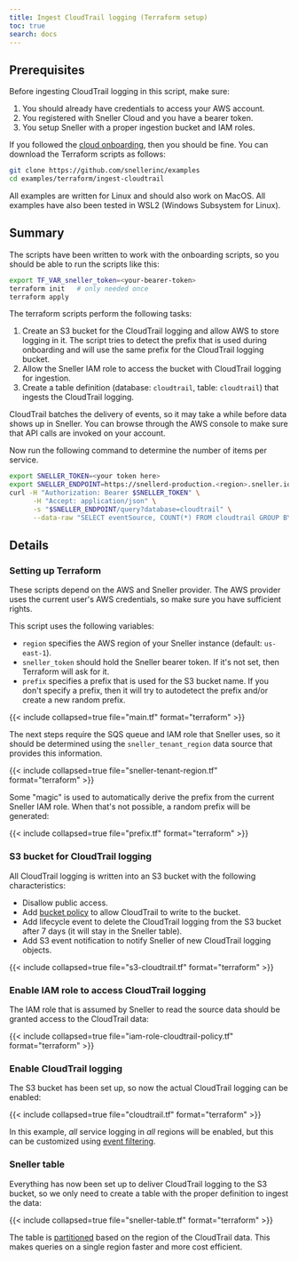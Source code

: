 ```yaml
---
title: Ingest CloudTrail logging (Terraform setup)
toc: true
search: docs
---
```

## Prerequisites
Before ingesting CloudTrail logging in this script, make sure:
1. You should already have credentials to access your AWS account.
1. You registered with Sneller Cloud and you have a bearer token.
1. You setup Sneller with a proper ingestion bucket and IAM roles.

If you followed the [cloud onboarding](../cloud-onboarding), then you
should be fine. You can download the Terraform scripts as follows:
```sh
git clone https://github.com/snellerinc/examples 
cd examples/terraform/ingest-cloudtrail
```

All examples are written for Linux and should also work on MacOS. All
examples have also been tested in WSL2 (Windows Subsystem for Linux).

## Summary
The scripts have been written to work with the onboarding scripts, so
you should be able to run the scripts like this:
```sh
export TF_VAR_sneller_token=<your-bearer-token>
terraform init   # only needed once
terraform apply
```

The terraform scripts perform the following tasks:
1. Create an S3 bucket for the CloudTrail logging and allow AWS to store
   logging in it. The script tries to detect the prefix that is used during
   onboarding and will use the same prefix for the CloudTrail logging bucket.
1. Allow the Sneller IAM role to access the bucket with CloudTrail logging for ingestion.
1. Create a table definition (database: `cloudtrail`, table: `cloudtrail`) that ingests
   the CloudTrail logging.

CloudTrail batches the delivery of events, so it may take a while before data
shows up in Sneller. You can browse through the AWS console to make sure that
API calls are invoked on your account.

Now run the following command to determine the number of items per service.
```sh
export SNELLER_TOKEN=<your token here>
export SNELLER_ENDPOINT=https://snellerd-production.<region>.sneller.io
curl -H "Authorization: Bearer $SNELLER_TOKEN" \
      -H "Accept: application/json" \
      -s "$SNELLER_ENDPOINT/query?database=cloudtrail" \
      --data-raw "SELECT eventSource, COUNT(*) FROM cloudtrail GROUP BY eventSource ORDER BY COUNT(*) DESC LIMIT 100"
```

## Details

### Setting up Terraform
These scripts depend on the AWS and Sneller provider. The AWS provider uses the
current user's AWS credentials, so make sure you have sufficient rights.

This script uses the following variables:
 * `region` specifies the AWS region of your Sneller instance
   (default: `us-east-1`).
 * `sneller_token` should hold the Sneller bearer token. If it's not set, then
   Terraform will ask for it.
 * `prefix` specifies a prefix that is used for the S3 bucket name. If you
   don't specify a prefix, then it will try to autodetect the prefix and/or
   create a new random prefix.

{{< include collapsed=true file="main.tf" format="terraform" >}}

The next steps require the SQS queue and IAM role that Sneller uses, so it
should be determined using the `sneller_tenant_region` data source that
provides this information.

{{< include collapsed=true file="sneller-tenant-region.tf" format="terraform" >}}

Some "magic" is used to automatically derive the prefix from the current
Sneller IAM role. When that's not possible, a random prefix will be generated:

{{< include collapsed=true file="prefix.tf" format="terraform" >}}

### S3 bucket for CloudTrail logging
All CloudTrail logging is written into an S3 bucket with the following
characteristics:

 * Disallow public access.
 * Add [bucket policy](https://docs.aws.amazon.com/awscloudtrail/latest/userguide/create-s3-bucket-policy-for-cloudtrail.html)
   to allow CloudTrail to write to the bucket. 
 * Add lifecycle event to delete the CloudTrail logging from the S3 bucket
   after 7 days (it will stay in the Sneller table).
 * Add S3 event notification to notify Sneller of new CloudTrail logging
   objects.

{{< include collapsed=true file="s3-cloudtrail.tf" format="terraform" >}}

### Enable IAM role to access CloudTrail logging
The IAM role that is assumed by Sneller to read the source data should be
granted access to the CloudTrail data:

{{< include collapsed=true file="iam-role-cloudtrail-policy.tf" format="terraform" >}}

### Enable CloudTrail logging
The S3 bucket has been set up, so now the actual CloudTrail logging can be
enabled:

{{< include collapsed=true file="cloudtrail.tf" format="terraform" >}}

In this example, *all* service logging in *all* regions will be enabled, but
this can be customized using
[event filtering](https://registry.terraform.io/providers/hashicorp/aws/latest/docs/resources/cloudtrail).

### Sneller table
Everything has now been set up to deliver CloudTrail logging to the S3 bucket,
so we only need to create a table with the proper definition to ingest the
data:

{{< include collapsed=true file="sneller-table.tf" format="terraform" >}}

The table is [partitioned](../partitions) based on the region of the CloudTrail
data. This makes queries on a single region faster and more cost efficient.